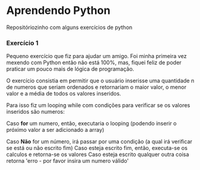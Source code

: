 # Aprendendo Python
 Repositóriozinho com alguns exercícios de python

### Exercício 1
 Pequeno exercício que fiz para ajudar um amigo. Foi minha primeira vez mexendo com Python então não está 100%, mas, fiquei feliz de poder praticar um pouco mais de lógica de programação.

 O exercício consistia em permitir que o usuário inserisse uma quantidade n de numeros que seriam ordenados e retornariam o maior valor, o menor valor e a média de todos os valores inseridos.

 Para isso fiz um looping while com condições para verificar se os valores inseridos são numeros:

 Caso **for** um numero, então, executaria o looping (podendo inserir o próximo valor a ser adicionado a array)

 Caso **Não** for um número, irá passar por uma condição (a qual irá verificar se está ou não escrito fim)
 Caso esteja escrito fim, então, executa-se os calculos e retorna-se os valores
 Caso esteja escrito qualquer outra coisa retorna 'erro - por favor insira um numero válido'

